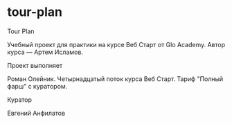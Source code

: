 # tour-plan

Tour Plan

Учебный проект для практики на курсе Веб Старт от Glo Academy. Автор курса — Артем Исламов.


Проект выполняет

Роман Олейник. Четырнадцатый поток курса Веб Старт. Тариф "Полный фарш" с куратором.


Куратор

Евгений Анфилатов
